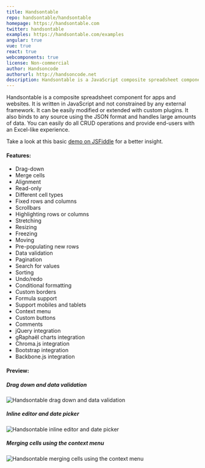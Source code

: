```yaml
---
title: Handsontable
repo: handsontable/handsontable
homepage: https://handsontable.com
twitter: handsontable
examples: https://handsontable.com/examples
angular: true
vue: true
react: true
webcomponents: true
license: Non-commercial
author: Handsoncode
authorurl: http://handsoncode.net
description: Handsontable is a JavaScript composite spreadsheet component for apps and websites.
---
```


Handsontable is a composite spreadsheet component for apps and websites. It is written in JavaScript and not constrained by any external framework. It can be easily modified or extended with custom plugins. It also binds to any source using the JSON format and handles large amounts of data. You can easily do all CRUD operations and provide end-users with an Excel-like experience.

Take a look at this basic [demo on JSFiddle](https://jsfiddle.net/9Luoerqh/ "Handsontable basic demo") for a better insight.

#### Features:

* Drag-down
* Merge cells
* Alignment
* Read-only
* Different cell types
* Fixed rows and columns
* Scrollbars
* Highlighting rows or columns
* Stretching
* Resizing
* Freezing
* Moving
* Pre-populating new rows
* Data validation
* Pagination
* Search for values
* Sorting
* Undo/redo
* Conditional formatting
* Custom borders
* Formula support
* Support mobiles and tablets
* Context menu
* Custom buttons
* Comments
* jQuery integration
* gRaphaël charts integration
* Chroma.js integration
* Bootstrap integration
* Backbone.js integration

#### Preview:

##### Drag down and data validation
![Handsontable drag down and data validation](/images/libraries/handsontable/handsontable-drag-down-and-data-validation.gif "Handsontable drag down and data validation")

##### Inline editor and date picker
![Handsontable inline editor and date picker](/images/libraries/handsontable/handsontable-inline-editor-and-date-picker-example.gif "Handsontable inline editor and date picker")

##### Merging cells using the context menu
![Handsontable merging cells using the context menu](/images/libraries/handsontable/handsontable-merge-cells-example.gif "Handsontable merging cells using the context menu")
